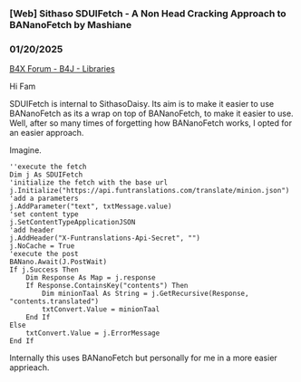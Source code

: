 ### [Web] Sithaso SDUIFetch - A Non Head Cracking Approach to BANanoFetch by Mashiane
### 01/20/2025
[B4X Forum - B4J - Libraries](https://www.b4x.com/android/forum/threads/163648/)

Hi Fam  
  
SDUIFetch is internal to SithasoDaisy. Its aim is to make it easier to use BANanoFetch as its a wrap on top of BANanoFetch, to make it easier to use. Well, after so many times of forgetting how BANanoFetch works, I opted for an easier approach.  
  
Imagine.  
  

```B4X
''execute the fetch  
Dim j As SDUIFetch  
'initialize the fetch with the base url  
j.Initialize("https://api.funtranslations.com/translate/minion.json")  
'add a parameters  
j.AddParameter("text", txtMessage.value)  
'set content type  
j.SetContentTypeApplicationJSON  
'add header  
j.AddHeader("X-Funtranslations-Api-Secret", "")  
j.NoCache = True  
'execute the post  
BANano.Await(J.PostWait)  
If j.Success Then  
    Dim Response As Map = j.response  
    If Response.ContainsKey("contents") Then  
        Dim minionTaal As String = j.GetRecursive(Response, "contents.translated")  
        txtConvert.Value = minionTaal  
    End If  
Else   
    txtConvert.Value = j.ErrorMessage  
End If
```

  
  
Internally this uses BANanoFetch but personally for me in a more easier apprieach.